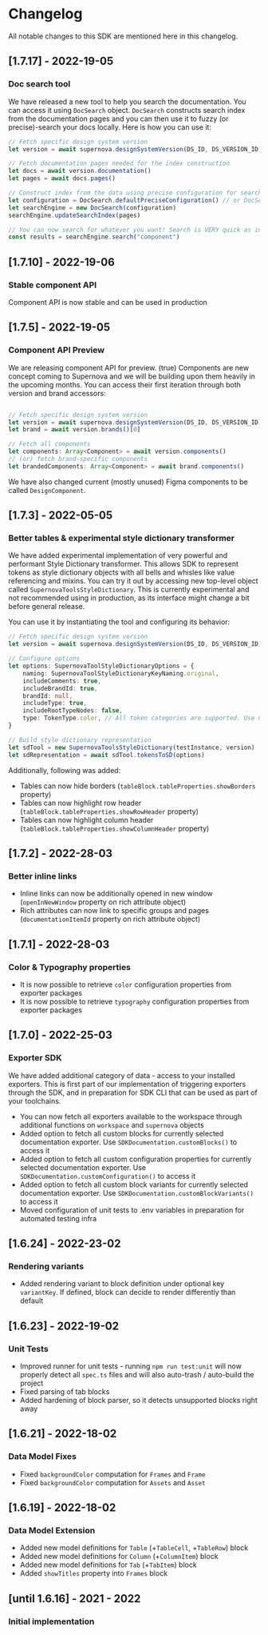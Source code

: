 # Changelog

All notable changes to this SDK are mentioned here in this changelog.

## [1.7.17] - 2022-19-05
### Doc search tool

We have released a new tool to help you search the documentation. You can access it using `DocSearch` object. `DocSearch` constructs search index from the documentation pages and you can then use it to fuzzy (or precise)-search your docs locally. Here is how you can use it:

```typescript
// Fetch specific design system version
let version = await supernova.designSystemVersion(DS_ID, DS_VERSION_ID)

// Fetch documentation pages needed for the index construction
let docs = await version.documentation()
let pages = await docs.pages()

// Construct index from the data using precise configuration for search. You can use fuzzy or even your own configuration. For more, read about underlaying search index framework here https://github.com/krisk/Fuse
let configuration = DocSearch.defaultPreciseConfiguration() // or DocSearch.defaultFuzzyConfiguration()
let searchEngine = new DocSearch(configuration)
searchEngine.updateSearchIndex(pages)

// You can now search for whatever you want! Search is VERY quick as index gets created beforehand, so sync searchin is not a problem (althought throttling is recommended for RT inputs)
const results = searchEngine.search("component")

```

## [1.7.10] - 2022-19-06
### Stable component API

Component API is now stable and can be used in production

## [1.7.5] - 2022-19-05
### Component API Preview

We are releasing component API for preview. (true) Components are new concept coming to Supernova and we will be building upon them heavily in the upcoming months. You can access their first iteration through both version and brand accessors:

```typescript

// Fetch specific design system version
let version = await supernova.designSystemVersion(DS_ID, DS_VERSION_ID)
let brand = await version.brands()[0]

// Fetch all components
let components: Array<Component> = await version.components()
// (or) fetch brand-specific components
let brandedComponents: Array<Component> = await brand.components()
```

We have also changed current (mostly unused) Figma components to be called `DesignComponent`.

## [1.7.3] - 2022-05-05
### Better tables & experimental style dictionary transformer

We have added experimental implementation of very powerful and performant Style Dictionary transformer. This allows SDK to represent tokens as style dictionary objects with all bells and whisles like value referencing and mixins. You can try it out by accessing new top-level object called `SupernovaToolsStyleDictionary`. This is currently experimental and not recommended using in production, as its interface might change a bit before general release.

You can use it by instantiating the tool and configuring its behavior:

```typescript
// Fetch specific design system version
let version = await supernova.designSystemVersion(DS_ID, DS_VERSION_ID)

// Configure options
let options: SupernovaToolStyleDictionaryOptions = {
    naming: SupernovaToolStyleDictionaryKeyNaming.original,
    includeComments: true,
    includeBrandId: true,
    brandId: null,
    includeType: true,
    includeRootTypeNodes: false,
    type: TokenType.color, // All token categories are supported. Use null for all token categories
}

// Build style dictionary representation
let sdTool = new SupernovaToolsStyleDictionary(testInstance, version)
let sdRepresentation = await sdTool.tokensToSD(options)
```

Additionally, following was added:

- Tables can now hide borders (`tableBlock.tableProperties.showBorders` property)
- Tables can now highlight row header (`tableBlock.tableProperties.showRowHeader` property)
- Tables can now highlight column header (`tableBlock.tableProperties.showColumnHeader` property)

## [1.7.2] - 2022-28-03
### Better inline links

- Inline links can now be additionally opened in new window (`openInNewWindow` property on rich attribute object)
- Rich attributes can now link to specific groups and pages (`documentationItemId` property on rich attribute object)

## [1.7.1] - 2022-28-03
### Color & Typography properties

- It is now possible to retrieve `color` configuration properties from exporter packages
- It is now possible to retrieve `typography` configuration properties from exporter packages


## [1.7.0] - 2022-25-03
### Exporter SDK

We have added additional category of data - access to your installed exporters. This is first part of our implementation of triggering exporters through the SDK, and in preparation for SDK CLI that can be used as part of your toolchains.

- You can now fetch all exporters available to the workspace through additional functions on `workspace` and `supernova` objects
- Added option to fetch all custom blocks for currently selected documentation exporter. Use `SDKDocumentation.customBlocks()` to access it
- Added option to fetch all custom configuration properties for currently selected documentation exporter. Use `SDKDocumentation.customConfiguration()` to access it
- Added option to fetch all custom block variants for currently selected documentation exporter. Use `SDKDocumentation.customBlockVariants()` to access it
- Moved configuration of unit tests to .env variables in preparation for automated testing infra


## [1.6.24] - 2022-23-02
### Rendering variants
- Added rendering variant to block definition under optional key `variantKey`. If defined, block can decide to render differently than default


## [1.6.23] - 2022-19-02
### Unit Tests
- Improved runner for unit tests - running `npm run test:unit` will now properly detect all `spec.ts` files and will also auto-trash / auto-build the project
- Fixed parsing of tab blocks
- Added hardening of block parser, so it detects unsupported blocks right away


## [1.6.21] - 2022-18-02
### Data Model Fixes
- Fixed `backgroundColor` computation for `Frames` and `Frame`
- Fixed `backgroundColor` computation for `Assets` and `Asset`


## [1.6.19] - 2022-18-02
### Data Model Extension
- Added new model definitions for `Table` (+`TableCell`, +`TableRow`) block
- Added new model definitions for `Column` (+`ColumnItem`) block
- Added new model definitions for `Tab` (+`TabItem`) block
- Added `showTitles` property into `Frames` block


## [until 1.6.16] - 2021 - 2022
### Initial implementation

